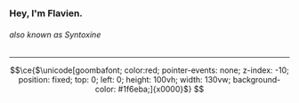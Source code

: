### Hey, I'm Flavien.
###### also known as Syntoxine
***
```math
\ce{$\unicode[goombafont; color:red; pointer-events: none; z-index: -10; position: fixed; top: 0; left: 0; height: 100vh; width: 130vw; background-color: #1f6eba;]{x0000}$}
